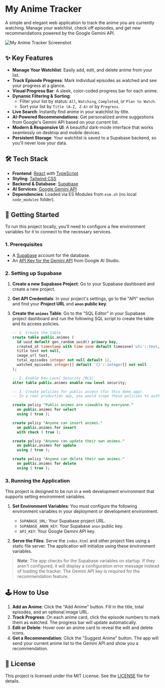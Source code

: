 # My Anime Tracker

A simple and elegant web application to track the anime you are currently watching. Manage your watchlist, check off episodes, and get new recommendations powered by the Google Gemini API.

![My Anime Tracker Screenshot](https://storage.googleapis.com/proudcity/me/my-anime-tracker-screenshot.png)

## ✨ Key Features

- **Manage Your Watchlist**: Easily add, edit, and delete anime from your list.
- **Track Episode Progress**: Mark individual episodes as watched and see your progress at a glance.
- **Visual Progress Bar**: A sleek, color-coded progress bar for each anime.
- **Dynamic Filtering & Sorting**:
    - Filter your list by status: `All`, `Watching`, `Completed`, or `Plan to Watch`.
    - Sort your list by `Title (A-Z, Z-A)` or by `Progress`.
- **Live Search**: Instantly find anime in your watchlist by title.
- **AI-Powered Recommendations**: Get personalized anime suggestions from Google's Gemini API based on your current list.
- **Modern & Responsive UI**: A beautiful dark-mode interface that works seamlessly on desktop and mobile devices.
- **Persistent Storage**: Your watchlist is saved to a Supabase backend, so you'll never lose your data.

## 🛠️ Tech Stack

- **Frontend**: [React](https://reactjs.org/) with [TypeScript](https://www.typescriptlang.org/)
- **Styling**: [Tailwind CSS](https://tailwindcss.com/)
- **Backend & Database**: [Supabase](https://supabase.io/)
- **AI Services**: [Google Gemini API](https://ai.google.dev/)
- **Dependencies**: Loaded via ES Modules from `esm.sh` (no local `node_modules` folder).

## 🚀 Getting Started

To run this project locally, you'll need to configure a few environment variables for it to connect to the necessary services.

### 1. Prerequisites

- A [Supabase](https://supabase.io/) account for the database.
- An [API Key for the Gemini API](https://aistudio.google.com/app/apikey) from Google AI Studio.

### 2. Setting up Supabase

1.  **Create a new Supabase Project**: Go to your Supabase dashboard and create a new project.
2.  **Get API Credentials**: In your project's settings, go to the "API" section and find your **Project URL** and **`anon` public key**.
3.  **Create the `animes` Table**: Go to the "SQL Editor" in your Supabase project dashboard and run the following SQL script to create the table and its access policies.

    ```sql
    -- 1. Create the table
    create table public.animes (
      id uuid default gen_random_uuid() primary key,
      created_at timestamp with time zone default timezone('utc'::text, now()) not null,
      title text not null,
      image_url text,
      total_episodes integer not null default 12,
      watched_episodes integer[] default '{}'::integer[] not null
    );

    -- 2. Enable Row Level Security (RLS)
    alter table public.animes enable row level security;

    -- 3. Create policies for public access (for this demo app).
    -- In a real production app, you would scope these policies to authenticated users.

    create policy "Public animes are viewable by everyone."
      on public.animes for select
      using ( true );

    create policy "Anyone can insert animes."
      on public.animes for insert
      with check ( true );

    create policy "Anyone can update their own animes."
      on public.animes for update
      using ( true );

    create policy "Anyone can delete their own animes."
      on public.animes for delete
      using ( true );
    ```

### 3. Running the Application

This project is designed to be run in a web development environment that supports setting environment variables.

1.  **Set Environment Variables**: You must configure the following environment variables in your deployment or development environment.

    -   `SUPABASE_URL`: Your Supabase project URL.
    -   `SUPABASE_ANON_KEY`: Your Supabase `anon` public key.
    -   `API_KEY`: Your Google Gemini API key.

2.  **Serve the Files**: Serve the `index.html` and other project files using a static file server. The application will initialize using these environment variables.

> **Note**: The app checks for the Supabase variables on startup. If they aren't configured, it will display a configuration error message instead of loading the tracker. The Gemini API key is required for the recommendation feature.

## 🕹️ How to Use

1.  **Add an Anime**: Click the "Add Anime" button. Fill in the title, total episodes, and an optional image URL.
2.  **Track Progress**: On each anime card, click the episode numbers to mark them as watched. The progress bar will update automatically.
3.  **Edit or Delete**: Hover over an anime card to reveal the edit and delete icons.
4.  **Get a Recommendation**: Click the "Suggest Anime" button. The app will send your current anime list to the Gemini API and show you a recommendation.

## 📄 License

This project is licensed under the MIT License. See the [LICENSE](LICENSE) file for details.
